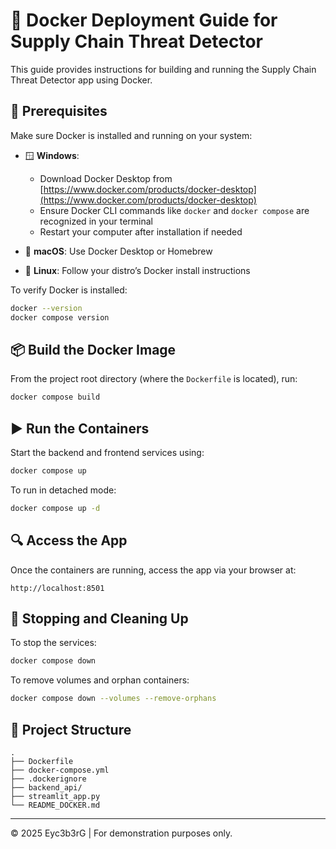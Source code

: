 # 🚢 Docker Deployment Guide for Supply Chain Threat Detector

This guide provides instructions for building and running the Supply Chain Threat Detector app using Docker.

## 🧰 Prerequisites

Make sure Docker is installed and running on your system:

- 🪟 **Windows**:
  - Download Docker Desktop from [https://www.docker.com/products/docker-desktop](https://www.docker.com/products/docker-desktop)
  - Ensure Docker CLI commands like `docker` and `docker compose` are recognized in your terminal
  - Restart your computer after installation if needed

- 🍎 **macOS**: Use Docker Desktop or Homebrew
- 🐧 **Linux**: Follow your distro’s Docker install instructions

To verify Docker is installed:

```bash
docker --version
docker compose version
```

## 📦 Build the Docker Image

From the project root directory (where the `Dockerfile` is located), run:

```bash
docker compose build
```

## ▶️ Run the Containers

Start the backend and frontend services using:

```bash
docker compose up
```

To run in detached mode:

```bash
docker compose up -d
```

## 🔍 Access the App

Once the containers are running, access the app via your browser at:

```text
http://localhost:8501
```

## 🧪 Stopping and Cleaning Up

To stop the services:

```bash
docker compose down
```

To remove volumes and orphan containers:

```bash
docker compose down --volumes --remove-orphans
```

## 📁 Project Structure

```
.
├── Dockerfile
├── docker-compose.yml
├── .dockerignore
├── backend_api/
├── streamlit_app.py
└── README_DOCKER.md
```

---
© 2025 Eyc3b3rG | For demonstration purposes only.
